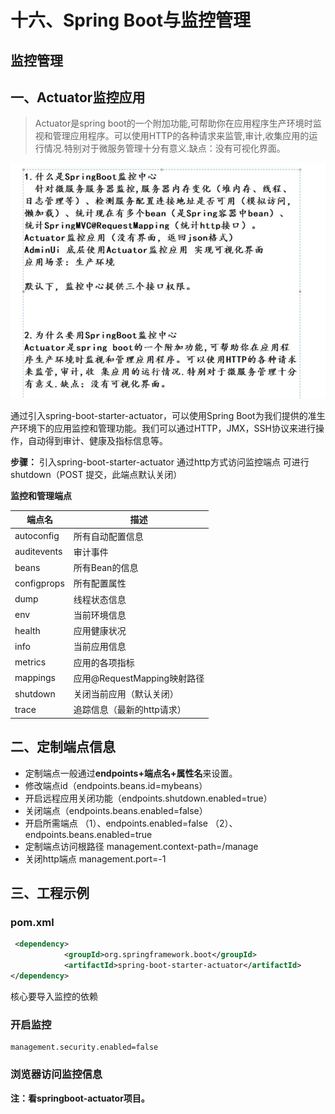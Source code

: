 # 十六、Spring Boot与监控管理

## 监控管理

##  一、Actuator监控应用

> Actuator是spring boot的一个附加功能,可帮助你在应用程序生产环境时监视和管理应用程序。可以使用HTTP的各种请求来监管,审计,收集应用的运行情况.特别对于微服务管理十分有意义.缺点：没有可视化界面。

![1570109618445](.\assets\1570109618445.png)

通过引入spring-boot-starter-actuator，可以使用Spring Boot为我们提供的准生产环境下的应用监控和管理功能。我们可以通过HTTP，JMX，SSH协议来进行操作，自动得到审计、健康及指标信息等。

**步骤：**
引入spring-boot-starter-actuator
通过http方式访问监控端点
可进行shutdown（POST 提交，此端点默认关闭）


**监控和管理端点**

| 端点名      | 描述                        |
| ----------- | --------------------------- |
| autoconfig  | 所有自动配置信息            |
| auditevents | 审计事件                    |
| beans       | 所有Bean的信息              |
| configprops | 所有配置属性                |
| dump        | 线程状态信息                |
| env         | 当前环境信息                |
| health      | 应用健康状况                |
| info        | 当前应用信息                |
| metrics     | 应用的各项指标              |
| mappings    | 应用@RequestMapping映射路径 |
| shutdown    | 关闭当前应用（默认关闭）    |
| trace       | 追踪信息（最新的http请求）  |



## 二、定制端点信息

* 定制端点一般通过**endpoints+端点名+属性名**来设置。
* 修改端点id（endpoints.beans.id=mybeans）
* 开启远程应用关闭功能（endpoints.shutdown.enabled=true）
* 关闭端点（endpoints.beans.enabled=false）
* 开启所需端点
  （1）、endpoints.enabled=false
  （2）、endpoints.beans.enabled=true
* 定制端点访问根路径
  management.context-path=/manage
* 关闭http端点
  management.port=-1

## 三、工程示例



### pom.xml

```xml
 <dependency>
            <groupId>org.springframework.boot</groupId>
            <artifactId>spring-boot-starter-actuator</artifactId>
</dependency>
```

核心要导入监控的依赖



### 开启监控

```properties
management.security.enabled=false
```



### 浏览器访问监控信息





**注：看springboot-actuator项目。**



